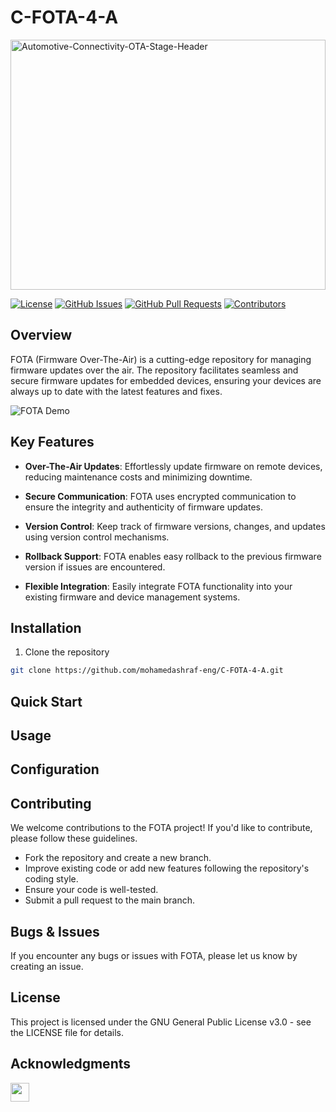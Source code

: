 # C-FOTA-4-A

<a href="https://ibb.co/vdc293P">
  <img src="https://i.ibb.co/vdc293P/Automotive-Connectivity-OTA-Stage-Header.jpg" alt="Automotive-Connectivity-OTA-Stage-Header" style="width:100%; max-height:400px;" />
</a>

[![License](https://img.shields.io/badge/License-GPL%203.0-blue.svg)](https://opensource.org/licenses/GPL-3.0)
[![GitHub Issues](https://img.shields.io/github/issues/mohamedashraf-eng/C-FOTA-4-A)](https://github.com/mohamedashraf-eng/C-FOTA-4-A/issues)
[![GitHub Pull Requests](https://img.shields.io/github/issues-pr/mohamedashraf-eng/C-FOTA-4-A)](https://github.com/mohamedashraf-eng/C-FOTA-4-A/pulls)
[![Contributors](https://img.shields.io/github/contributors/mohamedashraf-eng/C-FOTA-4-A)](https://github.com/mohamedashraf-eng/C-FOTA-4-A/graphs/contributors)

## Overview

FOTA (Firmware Over-The-Air) is a cutting-edge repository for managing firmware updates over the air. The repository facilitates seamless and secure firmware updates for embedded devices, ensuring your devices are always up to date with the latest features and fixes.

![FOTA Demo](insert_demo_gif_or_screenshot_here)

## Key Features

- **Over-The-Air Updates**: Effortlessly update firmware on remote devices, reducing maintenance costs and minimizing downtime.

- **Secure Communication**: FOTA uses encrypted communication to ensure the integrity and authenticity of firmware updates.

- **Version Control**: Keep track of firmware versions, changes, and updates using version control mechanisms.

- **Rollback Support**: FOTA enables easy rollback to the previous firmware version if issues are encountered.

- **Flexible Integration**: Easily integrate FOTA functionality into your existing firmware and device management systems.

## Installation
1. Clone the repository  
```bash
git clone https://github.com/mohamedashraf-eng/C-FOTA-4-A.git
```  

## Quick Start  

## Usage  


## Configuration  


## Contributing  
We welcome contributions to the FOTA project! If you'd like to contribute, please follow these guidelines.

* Fork the repository and create a new branch.
* Improve existing code or add new features following the repository's coding style.
* Ensure your code is well-tested.
* Submit a pull request to the main branch.

## Bugs & Issues

If you encounter any bugs or issues with FOTA, please let us know by creating an issue.
## License  
This project is licensed under the GNU General Public License v3.0 - see the LICENSE file for details.

## Acknowledgments
[<img src="path/to/linkedin_connect_icon.png" height="30" width="30">](https://www.linkedin.com/in/mohamed-ashraf-wx/)